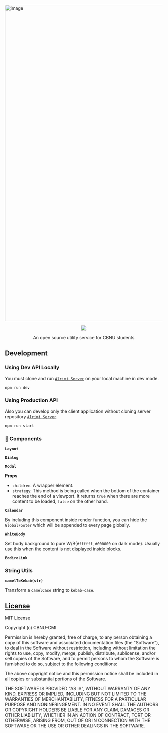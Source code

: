 <a href="https://play.google.com/store/apps/details?id=com.jaryapp.cmi">
  <img width="1012" alt="image" src="https://user-images.githubusercontent.com/38103082/100086728-26249780-2e91-11eb-944b-5c28f2c3da7c.png">
</a>

<p align="center">
  <a href="https://github.com/CBNU-CMI/cbnu-alrimi/blob/dev/LICENSE">
    <img src="https://img.shields.io/github/license/CBNU-CMI/cbnu-alrimicolor=ff7037" />
  </a>
</p>

<p align="center">An open source utility service for CBNU students</p>

## Development

### Using Dev API Locally

You must clone and run [`Alrimi Server`](https://github.com/CBNU-CMI/cbnu-alrimi-server) on your local machine in dev mode.

```zsh
npm run dev
```

### Using Production API

Also you can develop only the client application without cloning server repository [`Alrimi Server`](https://github.com/CBNU-CMI/cbnu-alrimi-server).

```zsh
npm run start
```

### 🔌 Components

**`Layout`**


**`Dialog`**

**`Modal`**

**Props**

- `children`: A wrapper element.
- `strategy`: This method is being called when the bottom of the container reaches the end of a viewport. It returns `true` when there are more content to be loaded, `false` on the other hand.

**`Calendar`**

By including this component inside render function, you can hide the `GlobalFooter` which will be appended to every page globally.

**`WhiteBody`**

Set body background to pure W/B(`#ffffff`, `#000000` on dark mode). Usually use this when the content is not displayed inside blocks.

**`EodiroLink`**

### String Utils

**`camelToKebab(str)`**

Transform a `camelCase` string to `kebab-case`.

## [License](https://github.com/CBNU-CMI/cbnu-alrimi/blob/master/LICENSE)

MIT License

Copyright (c) CBNU-CMI

Permission is hereby granted, free of charge, to any person obtaining a copy
of this software and associated documentation files (the "Software"), to deal
in the Software without restriction, including without limitation the rights
to use, copy, modify, merge, publish, distribute, sublicense, and/or sell
copies of the Software, and to permit persons to whom the Software is
furnished to do so, subject to the following conditions:

The above copyright notice and this permission notice shall be included in all
copies or substantial portions of the Software.

THE SOFTWARE IS PROVIDED "AS IS", WITHOUT WARRANTY OF ANY KIND, EXPRESS OR
IMPLIED, INCLUDING BUT NOT LIMITED TO THE WARRANTIES OF MERCHANTABILITY,
FITNESS FOR A PARTICULAR PURPOSE AND NONINFRINGEMENT. IN NO EVENT SHALL THE
AUTHORS OR COPYRIGHT HOLDERS BE LIABLE FOR ANY CLAIM, DAMAGES OR OTHER
LIABILITY, WHETHER IN AN ACTION OF CONTRACT, TORT OR OTHERWISE, ARISING FROM,
OUT OF OR IN CONNECTION WITH THE SOFTWARE OR THE USE OR OTHER DEALINGS IN THE
SOFTWARE.
